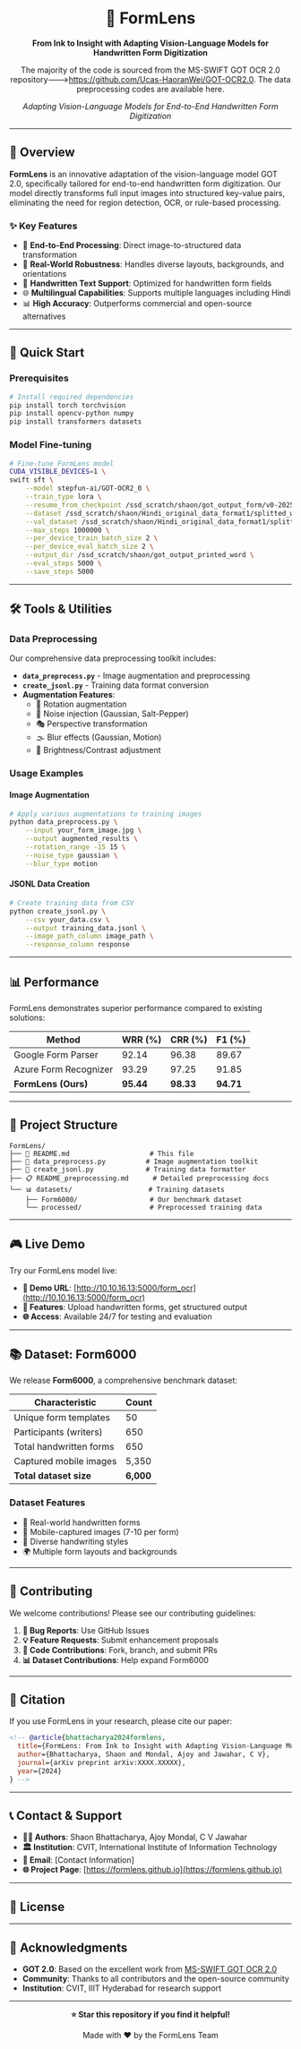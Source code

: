 <div align="center">

# 📝 FormLens
**From Ink to Insight with Adapting Vision-Language Models for Handwritten Form Digitization**

The majority of the code is sourced from the MS-SWIFT GOT OCR 2.0 repository--->https://github.com/Ucas-HaoranWei/GOT-OCR2.0. The data preprocessing codes are available here.

*Adapting Vision-Language Models for End-to-End Handwritten Form Digitization*

</div>

---

## 🎯 **Overview**

**FormLens** is an innovative adaptation of the vision-language model GOT 2.0, specifically tailored for end-to-end handwritten form digitization. Our model directly transforms full input images into structured key-value pairs, eliminating the need for region detection, OCR, or rule-based processing.

### ✨ **Key Features**
- 🔄 **End-to-End Processing**: Direct image-to-structured data transformation
- 📱 **Real-World Robustness**: Handles diverse layouts, backgrounds, and orientations
- 🎨 **Handwritten Text Support**: Optimized for handwritten form fields
- 🌐 **Multilingual Capabilities**: Supports multiple languages including Hindi
- 📊 **High Accuracy**: Outperforms commercial and open-source alternatives

---

## 🚀 **Quick Start**

### **Prerequisites**
```bash
# Install required dependencies
pip install torch torchvision
pip install opencv-python numpy
pip install transformers datasets
```

### **Model Fine-tuning**
```bash
# Fine-tune FormLens model
CUDA_VISIBLE_DEVICES=1 \
swift sft \
    --model stepfun-ai/GOT-OCR2_0 \
    --train_type lora \
    --resume_from_checkpoint /ssd_scratch/shaon/got_output_form/v0-20250122-114933/checkpoint-965000 \
    --dataset /ssd_scratch/shaon/Hindi_original_data_format1/splitted_word/train/filtered_word.jsonl \
    --val_dataset /ssd_scratch/shaon/Hindi_original_data_format1/splitted_word/val/filtered_word.jsonl \
    --max_steps 1000000 \
    --per_device_train_batch_size 2 \
    --per_device_eval_batch_size 2 \
    --output_dir /ssd_scratch/shaon/got_output_printed_word \
    --eval_steps 5000 \
    --save_steps 5000
```

---

## 🛠️ **Tools & Utilities**

### **Data Preprocessing**
Our comprehensive data preprocessing toolkit includes:

- **`data_preprocess.py`** - Image augmentation and preprocessing
- **`create_jsonl.py`** - Training data format conversion
- **Augmentation Features**:
  - 🔄 Rotation augmentation
  - 📸 Noise injection (Gaussian, Salt-Pepper)
  - 🎭 Perspective transformation
  - 🌫️ Blur effects (Gaussian, Motion)
  - 🌟 Brightness/Contrast adjustment

### **Usage Examples**

#### **Image Augmentation**
```bash
# Apply various augmentations to training images
python data_preprocess.py \
    --input your_form_image.jpg \
    --output augmented_results \
    --rotation_range -15 15 \
    --noise_type gaussian \
    --blur_type motion
```

#### **JSONL Data Creation**
```bash
# Create training data from CSV
python create_jsonl.py \
    --csv your_data.csv \
    --output training_data.jsonl \
    --image_path_column image_path \
    --response_column response
```

---

## 📊 **Performance**

FormLens demonstrates superior performance compared to existing solutions:

| Method | WRR (%) | CRR (%) | F1 (%) |
|--------|---------|---------|--------|
| Google Form Parser | 92.14 | 96.38 | 89.67 |
| Azure Form Recognizer | 93.29 | 97.25 | 91.85 |
| **FormLens (Ours)** | **95.44** | **98.33** | **94.71** |

---

## 📁 **Project Structure**

```
FormLens/
├── 📄 README.md                    # This file
├── 🐍 data_preprocess.py          # Image augmentation toolkit
├── 🐍 create_jsonl.py             # Training data formatter
├── 📋 README_preprocessing.md      # Detailed preprocessing docs
└── 📊 datasets/                   # Training datasets
    ├── Form6000/                  # Our benchmark dataset
    └── processed/                 # Preprocessed training data
```

---

## 🎮 **Live Demo**

Try our FormLens model live:
- **🔗 Demo URL**: [http://10.10.16.13:5000/form_ocr](http://10.10.16.13:5000/form_ocr)
- **📱 Features**: Upload handwritten forms, get structured output
- **🌐 Access**: Available 24/7 for testing and evaluation

---

## 📚 **Dataset: Form6000**

We release **Form6000**, a comprehensive benchmark dataset:

| Characteristic | Count |
|----------------|-------|
| Unique form templates | 50 |
| Participants (writers) | 650 |
| Total handwritten forms | 650 |
| Captured mobile images | 5,350 |
| **Total dataset size** | **6,000** |

### **Dataset Features**
- 📝 Real-world handwritten forms
- 📱 Mobile-captured images (7-10 per form)
- 🎨 Diverse handwriting styles
- 🌍 Multiple form layouts and backgrounds

---

## 🤝 **Contributing**

We welcome contributions! Please see our contributing guidelines:

1. **🐛 Bug Reports**: Use GitHub Issues
2. **💡 Feature Requests**: Submit enhancement proposals
3. **📝 Code Contributions**: Fork, branch, and submit PRs
4. **📊 Dataset Contributions**: Help expand Form6000

---

## 📄 **Citation**

If you use FormLens in your research, please cite our paper:

```bibtex
<!-- @article{bhattacharya2024formlens,
  title={FormLens: From Ink to Insight with Adapting Vision-Language Models for Handwritten Form Digitization},
  author={Bhattacharya, Shaon and Mondal, Ajoy and Jawahar, C V},
  journal={arXiv preprint arXiv:XXXX.XXXXX},
  year={2024}
} -->
```

---

## 📞 **Contact & Support**

- **👨‍💻 Authors**: Shaon Bhattacharya, Ajoy Mondal, C V Jawahar
- **🏛️ Institution**: CVIT, International Institute of Information Technology
- **📧 Email**: [Contact Information]
- **🌐 Project Page**: [https://formlens.github.io](https://formlens.github.io)

---

## 📜 **License**

<!-- This project is licensed under the MIT License - see the [LICENSE](LICENSE) file for details. -->

---

## 🙏 **Acknowledgments**

- **GOT 2.0**: Based on the excellent work from [MS-SWIFT GOT OCR 2.0](https://github.com/Ucas-HaoranWei/GOT-OCR2.0)
- **Community**: Thanks to all contributors and the open-source community
- **Institution**: CVIT, IIIT Hyderabad for research support

---

<div align="center">

**⭐ Star this repository if you find it helpful!**

Made with ❤️ by the FormLens Team

</div>